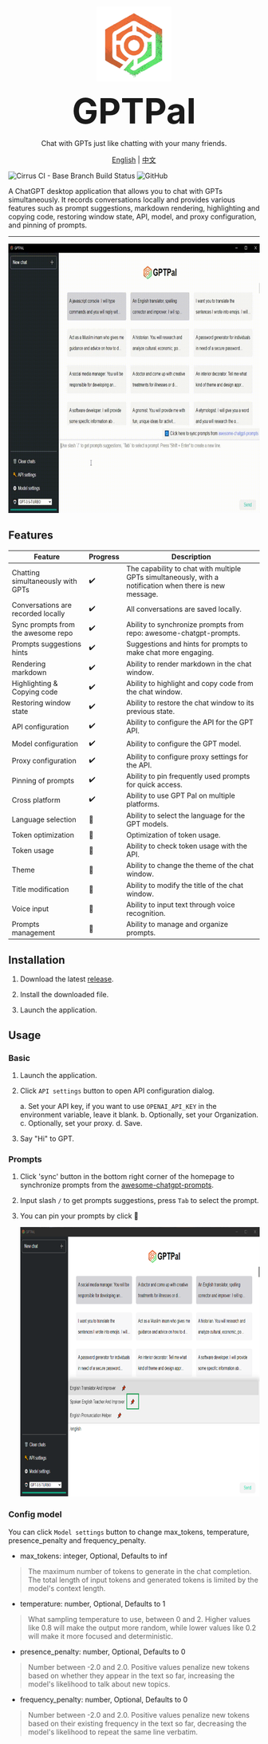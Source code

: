 <div align="center">

<img width="150px" src="src/assets/openai-rs.png" alt="openai-rs"/><h1 style="font-size: 5em; margin: 0;">GPTPal</h1>

</div>


<div align=center>

Chat with GPTs just like chatting with your many friends.

[English](README.md) | [中文](README-zh.md)

</div>

![Cirrus CI - Base Branch Build Status](https://img.shields.io/cirrus/github/openai-rs/gptpal?style=flat-square)
![GitHub](https://img.shields.io/github/license/openai-rs/gptpal?style=flat-square)

A ChatGPT desktop application that allows you to chat with GPTs simultaneously. It records conversations locally and provides various features such as prompt suggestions, markdown rendering, highlighting and copying code, restoring window state, API, model, and proxy configuration, and pinning of prompts.

---

<div align=center>
<img width="745px" height="540px" src="src/assets/gptpal.gif" />
</div>

## Features

<div align=center>

| Feature | Progress | Description |
| ------ | ------ | ------ |
| Chatting simultaneously with GPTs | ✔️ | The capability to chat with multiple GPTs simultaneously, with a notification when there is new message. |
| Conversations are recorded locally | ✔️ | All conversations are saved locally.|
| Sync prompts from the awesome repo | ✔️ | Ability to synchronize prompts from repo: awesome-chatgpt-prompts. |
| Prompts suggestions hints | ✔️ | Suggestions and hints for prompts to make chat more engaging. |
| Rendering markdown | ✔️ | Ability to render markdown in the chat window. |
| Highlighting &amp; Copying code | ✔️ | Ability to highlight and copy code from the chat window. |
| Restoring window state | ✔️ | Ability to restore the chat window to its previous state. |
| API configuration | ✔️ | Ability to configure the API for the GPT API. |
| Model configuration | ✔️ | Ability to configure the GPT model. |
| Proxy configuration | ✔️ | Ability to configure proxy settings for the API. |
| Pinning of prompts | ✔️ | Ability to pin frequently used prompts for quick access. |
| Cross platform | ✔️ | Ability to use GPT Pal on multiple platforms. |
| Language selection | 🚧 | Ability to select the language for the GPT models. |
| Token optimization | 🚧 | Optimization of token usage. |
| Token usage | 🚧 | Ability to check token usage with the API. |
| Theme | 🚧 | Ability to change the theme of the chat window. |
| Title modification | 🚧 | Ability to modify the title of the chat window. |
| Voice input | 🚧 | Ability to input text through voice recognition. |
| Prompts management | 🚧 | Ability to manage and organize prompts. |

</div>

## Installation

1. Download the latest [release](https://github.com/openai-rs/gptpal/releases).

2. Install the downloaded file.

3. Launch the application.

## Usage

### Basic

1. Launch the application.

2. Click `API settings` button to open API configuration dialog.

    a. Set your API key, if you want to use `OPENAI_API_KEY` in the environment variable, leave it blank.
    b. Optionally, set your Organization.
    c. Optionally, set your proxy.
    d. Save.

3. Say "Hi" to GPT.

### Prompts

1. Click 'sync' button in the bottom right corner of the homepage to synchronize prompts from the [awesome-chatgpt-prompts](https://github.com/f/awesome-chatgpt-prompts/blob/main/README.md).

2. Input slash `/` to get prompts suggestions, press `Tab` to select the prompt.

3. You can pin your prompts by click 📌

    <img width="745px" height="540px" src="src/assets/pin-prompt.png" />

### Config model

You can click `Model settings` button to change max_tokens, temperature, presence_penalty and frequency_penalty.

- max_tokens: integer, Optional, Defaults to inf

> The maximum number of tokens to generate in the chat completion.
> The total length of input tokens and generated tokens is limited by the model's context length.

- temperature: number, Optional, Defaults to 1

> What sampling temperature to use, between 0 and 2. Higher values like 0.8 will make the output more random, while lower values like 0.2 will make it more focused and deterministic.

- presence_penalty: number, Optional, Defaults to 0

> Number between -2.0 and 2.0. Positive values penalize new tokens based on whether they appear in the text so far, increasing the model's likelihood to talk about new topics.

- frequency_penalty: number, Optional, Defaults to 0

> Number between -2.0 and 2.0. Positive values penalize new tokens based on their existing frequency in the text so far, decreasing the model's likelihood to repeat the same line verbatim.

